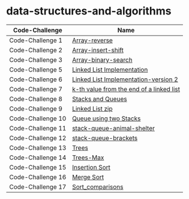 # data-structures-and-algorithms





| Code-Challenge| Name |
| ---------------- | ---------------- |
| Code-Challenge 1  | [Array-reverse](array_reveres/README.md)
| Code-Challenge 2  | [Array-insert-shift](array-insert-shift/README.md)
| Code-Challenge 3  | [Array-binary-search](array-binary-search/README.md)
| Code-Challenge 5 | [Linked List Implementation](linked-list/README.md)
| Code-Challenge 6 | [Linked List Implementation-version 2](linked-list/READEE.md)
| Code-Challenge 7 | [ k-th value from the end of a linked list](linked-list/READ.md)
| Code-Challenge 8 | [ Stacks and Queues](Stack-Queue/READMME.md)
| Code-Challenge 9 | [Linked List zip](linked-list-zip/README.md)
| Code-Challenge 10 | [ Queue using two Stacks](Queue_two_stack/README.md)
| Code-Challenge 11 | [stack-queue-animal-shelter](animal-shelter/README.md)
| Code-Challenge 12 | [stack-queue-brackets](stack-queue-brackets/README.md)
| Code-Challenge 13 | [Trees](trees/README.md)
| Code-Challenge 14 | [Trees-Max](tree-max/README.md)
| Code-Challenge 15 | [ Insertion Sort](Insertion-Sort/README.md)
| Code-Challenge 16 | [ Merge  Sort](merge-Sort/README.md)
| Code-Challenge 17 | [Sort_comparisons](Sort_comparisons/README.md)






